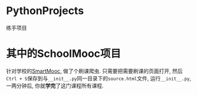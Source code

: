 # PythonProjects
练手项目

# 其中的SchoolMooc项目
针对学校的[SmartMooc](http://121.250.173.149/Home/HomePage), 做了个刷课爬虫.
只需要把需要刷课的页面打开, 然后`Ctrl + S`保存到与`__init__.py`同一目录下的`source.html`文件,
运行`__init__.py`, 一两分钟后, 你就**学完**了这门课程所有课程.
